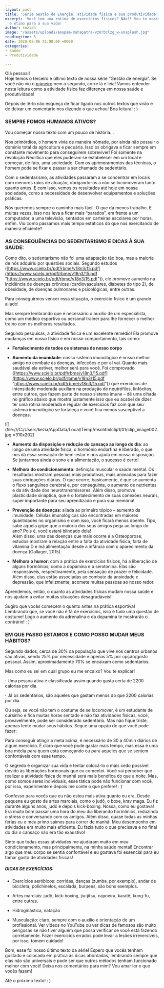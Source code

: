 ```yaml
---
layout: post
title: 'Série Gestão de Energia: atividade física e sua produtividade!'
excerpt: 'Você tem uma rotina de exercícios físicos? Não?! Vou te mostrar como adquiri-la
  é ótimo para a sua vida! '
author: keziah
image: "/assets/uploads/anupam-mahapatra-vz0rbclzg_w-unsplash.jpg"
readingtime: 5
date: 2020-08-06 21:00:00 +0000
categories:
- Saúde
- Produtividade

---
```

Olá pessoal!  
 Hoje temos o terceiro e último texto de nossa série “Gestão de energia”. Se você não viu o [primeiro](https://blog.muskify.app/seu-sono-e-como-ele-influencia-seu-aprendizado "Sono") nem o segundo, corre lá e leia! Vamos entender nesta leitura como a atividade física faz diferença em nossa saúde e produtividade! 

Depois de lê-lo não esqueça de ficar ligado nos outros textos que virão e de deixar um comentário nos dizendo o que achou! Boa leitura! : )

### **SEMPRE FOMOS HUMANOS ATIVOS?**

Vou começar nosso texto com um pouco de história...

Nos primórdios, o homem vivia de maneira nômade, por ainda não possuir o domínio total da agricultura e pecuária. Isso os obrigava a ficar sempre em constante movimento para conseguirem sobreviver! Foi somente na revolução Neolítica que eles puderam se estabelecer em um local e começar, de fato, uma sociedade. Com os aprimoramentos das técnicas, o homem pode se fixar e passar a ser chamado de sedentário.

Com o sedentarismo, as atividades passaram a se concentrar em locais com menores raios de atuação, obrigando-os a não se locomoveram tanto quanto antes. E com isso, vemos os resultados até hoje em nossa sociedade, como a necessidade de desenvolver equipamentos e soluções práticas.

Nós queremos sempre o caminho mais fácil. O que dá menos trabalho. E muitas vezes, isso nos leva a ficar mais “parados”, em frente a um computador, a uma televisão, sentados em carteiras escolares por horas, enfim. Viu como passamos mais tempo estáticos do que nos exercitando de maneira eficiente?

### **AS CONSEQUÊNCIAS DO SEDENTARISMO E DICAS À SUA SAÚDE:**

Como dito, o sedentarismo não foi uma adaptação tão boa, mas a maioria de nós adquiriu por questões sociais. Segundo estudos ([https://www.scielo.br/pdf/rbme/v18n3/15.pdf](https://www.scielo.br/pdf/rbme/v18n3/15.pdf "https://www.scielo.br/pdf/rbme/v18n3/15.pdf")), ele promove aumento na incidência de doenças crônicas (cardiovasculares, diabetes do tipo 2), de obesidade, de doenças pulmonares e psicológicas, entre outras.

Para conseguirmos vencer essa situação, o exercício físico é um grande aliado!

Mas sempre lembrando que é necessário o auxílio de um especialista, como um médico esportivo ou personal trainer para lhe fornecer o melhor treino com os melhores resultados.

Segundo pesquisas, a atividade física é um excelente remédio! Ela promove mudanças em nosso físico e em nosso comportamento, tais como:

* **Fortalecimento de todos os sistemas de nosso corpo**


* **Aumento da imunidade**: nosso sistema imunológico é nosso melhor amigo no combate às doenças, infecções e por aí vai. Quanto mais saudável ele estiver, melhor será para você. Foi comprovado ([https://www.scielo.br/pdf/rbme/v18n3/15.pdf](https://www.scielo.br/pdf/rbme/v18n3/15.pdf "https://www.scielo.br/pdf/rbme/v18n3/15.pdf")) que exercícios de intensidade moderada auxiliam na produção de neutrófilos, linfócitos, entre outros, que fazem parte de nosso sistema imune – dê uma olhada no gráfico abaixo que mostra justamente isso que eu acabei de dizer: ter uma rotina moderada e regular de exercícios faz com que seu sistema imunológico se fortaleça e você fica menos susceptível a doenças.

![](file:///C:/Users/kezia/AppData/Local/Temp/msohtmlclip1/01/clip_image002.jpg =310x202)

* **Aumento da disposição e redução do cansaço ao longo do dia**: ao longo de uma atividade física, o hormônio endorfina é liberado, o que nos dá essa sensação de bem-estar e nos ajuda em nossa disposição. Se juntarmos ainda o sono e a alimentação, o sucesso é certo!


* **Melhora do condicionamento**: definição muscular e saúde mental. Os resultados mostram pessoas mais produtivas, mais animadas para fazer suas obrigações diárias. O que ocorre, basicamente, é que se aumenta o fluxo sanguíneo cerebral e, por conseguinte, o aumento de nutrientes e da atividade dos neurotransmissores. Além disso, promove plasticidade sináptica, que é o fortalecimento de suas conexões neurais, super importante para seu aprendizado e para sua memória!


* **Prevenção de doenças**: aliada ao primeiro tópico – aumento da imunidade. Células imunológicas são encontradas em maiores quantidades no organismo e com isso, você ficará menos doente. Tipo, sabe aquela gripe que a maioria dos seus amigos pega ao longo do ano? Pois é, você estará blindado dela!  
   Além disso, uma das doenças que mais ocorre é a Osteoporose; estudos mostram a relação entre a falta da atividade física, falta de vitamina D e má alimentação desde a infância com o aparecimento da doença (Gallager, 2015).


* **Melhora o humor**: com a prática de exercícios físicos, há a liberação de alguns hormônios, como a dopamina e a serotonina. Elas são responsáveis, respectivamente, pela sensação de prazer e felicidade. Além disso, elas estão associadas ao combate da ansiedade e depressão, que infelizmente, acomete muitas pessoas ao nosso redor.

Aprendemos, então, o quanto as atividades físicas mudam nossa saúde e nos ajudam a evitar muitas situações desagradáveis!

Sugiro que vocês comecem o quanto antes na prática esportiva! Lembrando que, se você não é fã de exercícios, isso é tudo uma questão de costume! Logo o aumento da adrenalina e da dopamina te mostrarão o contrário! : )

### **EM QUE PASSO ESTAMOS E COMO POSSO MUDAR MEUS HÁBITOS?**

Segundo dados, cerca de 30% da população que vive nos centros urbanos são ativas, sendo 25% por necessidade e apenas 5% por opção/gosto pessoal. Assim, aproximadamente 70% se encaixam como sedentários.

Mas como eu sei em qual grupo eu me encaixo? Vou te explicar!

· Uma pessoa ativa é classificada assim quando gasta certa de 2200 calorias por dia.

· Já os sedentários, são aqueles que gastam menos do que 2200 calorias por dia.

Ou seja, se você não tem o costume de se locomover, é um estudante de cursinho e fica muitas horas sentado e não faz atividades físicas, você, provavelmente, pode ser considerado sedentário. Mas não fique triste, apenas tente mudar seus hábitos. Segue uma opção do que você pode fazer:

Para conseguir atingir a meta acima, é necessário de 30 a 40min diários de algum exercício. É claro que você pode gastar mais tempo, mas essa é uma boa média para quem está começando ou para aqueles que se sentem confortáveis com esse tempo.

O segredo é organizar sua vida e tentar colocá-lo o mais cedo possível devido às liberações hormonais que eu comentei. Você vai perceber que realizar a atividade física de manhã será mais benéfica do que a noite. Mas, como somos seres individuais, esse tática pode não funcionar com você, por isso, experimente e depois me conte o que prefere! : )

Confesso para vocês que eu não estou mais ativa quanto eu era. Desde pequena eu gosto de artes marciais, como o judô, o boxe, krav maga. Eu fiz durante alguns anos, judô e depois kick-boxing. Nossa, como eu gostava! Era muito bom passar uma hora do meu dia liberando hormônios, reduzindo o stress e conversando com os amigos. Além disso, quase todas as minhas férias eu e meu primo saímos para correr de manhã. Meu desempenho em atividades era muito mais eficiente. Eu fazia tudo o que precisava e no final do dia o cansaço não era tão exaustivo!

Sinto que todas essas atividades me ajudaram muito em meu condicionamento, mas principalmente, na minha saúde mental! Encontrar algo que meu corpo se sentia confortável e eu gostava foi essencial para eu tomar gosto de atividades físicas!

##### **DICAS DE EXERCÍCIOS:**

* Exercícios aeróbicos: corridas, danças (zumba, por exemplo), andar de bicicleta, polichinelos, escalada, burpees, são bons exemplos.
* Artes marciais: judô, kick-boxing, jiu-jitsu, capoeira, karatê, kung-fu, entre outras.


* Hidroginástica, natação


* Musculação: claro, sempre com o auxílio e orientação de um profissional. Ver vídeos no YouTube ou ver dicas de famosos são muito perigosas se não tiver alguém que possa verificar se você está fazendo corretamente. Fazer exercícios errados pode levar a lesões irreversíveis, por isso, tomem cuidado!

Bom, esse foi nosso último texto da série! Espero que vocês tenham gostado e colocado em prática as dicas abordadas, lembrando sempre que elas não são universais e pode ser que outros métodos tenham funcionado melhor com você! Deixa nos comentários para mim? Vou amar ler o que vocês fazem!

Até o próximo texto! : )